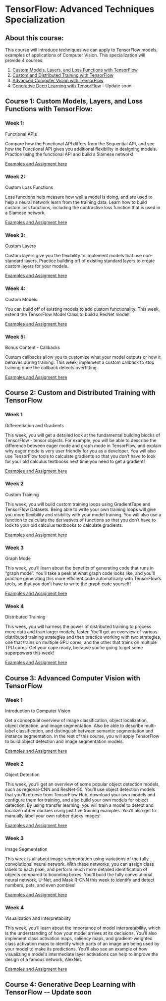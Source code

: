 # TensorFlow: Advanced Techniques Specialization

## About this course:
  This course will introduce techniques we can apply to TensorFlow models, examples of applications of Computer Vision.
  This specialization will provide 4 courses:

  1.  [Custom Models, Layers, and Loss Functions with TensorFlow](https://www.coursera.org/learn/custom-models-layers-loss-functions-with-tensorflow?specialization=tensorflow-advanced-techniques)
  2.  [Custom and Distributed Training with TensorFlow](https://www.coursera.org/learn/custom-distributed-training-with-tensorflow?specialization=tensorflow-advanced-techniques)
  3.  [Advanced Computer Vision with TensorFlow](https://www.coursera.org/learn/advanced-computer-vision-with-tensorflow?specialization=tensorflow-advanced-techniques)
  4.  [Generative Deep Learning with TensorFlow](https://www.coursera.org/learn/generative-deep-learning-with-tensorflow?specialization=tensorflow-advanced-techniques) - Update soon

## Course 1: Custom Models, Layers, and Loss Functions with TensorFlow:

### Week 1:

  Functional APIs

  Compare how the Functional API differs from the Sequential API, and see how the Functional API gives you additional flexibility in designing models. Practice using the functional API and build a Siamese network!

  [Examples and Assigment here](./1.%20%20Custom%20Models%2C%20Layers%2C%20and%20Loss%20Functions%20with%20TensorFlow/Week%201)

### Week 2:

  Custom Loss Functions

  Loss functions help measure how well a model is doing, and are used to help a neural network learn from the training data. Learn how to build custom loss functions, including the contrastive loss function that is used in a Siamese network.

  [Examples and Assigment here](./1.%20%20Custom%20Models%2C%20Layers%2C%20and%20Loss%20Functions%20with%20TensorFlow/Week%202)

### Week 3:

  Custom Layers

  Custom layers give you the flexibility to implement models that use non-standard layers. Practice building off of existing standard layers to create custom layers for your models.

  [Examples and Assigment here](./1.%20%20Custom%20Models%2C%20Layers%2C%20and%20Loss%20Functions%20with%20TensorFlow/Week%203)
### Week 4:

  Custom Models

  You can build off of existing models to add custom functionality. This week, extend the TensorFlow Model Class to build a ResNet model!

  [Examples and Assigment here](./1.%20%20Custom%20Models%2C%20Layers%2C%20and%20Loss%20Functions%20with%20TensorFlow/Week%204)

### Week 5:

  Bonus Content - Callbacks

  Custom callbacks allow you to customize what your model outputs or how it behaves during training. This week, implement a custom callback to stop training once the callback detects overfitting.

  [Examples and Assigment here](./1.%20%20Custom%20Models%2C%20Layers%2C%20and%20Loss%20Functions%20with%20TensorFlow/Week%205)

## Course 2: Custom and Distributed Training with TensorFlow

### Week 1

  Differentiation and Gradients

  This week, you will get a detailed look at the fundamental building blocks of TensorFlow - tensor objects. For example, you will be able to describe the difference between eager mode and graph mode in TensorFlow, and explain why eager mode is very user friendly for you as a developer. You will also use TensorFlow tools to calculate gradients so that you don’t have to look for your old calculus textbooks next time you need to get a gradient!

  [Examples and Assigment here](./2.%20Custom%20and%20Distributed%20Training%20with%20TensorFlow/Week%201)

### Week 2

  Custom Training

  This week, you will build custom training loops using GradientTape and TensorFlow Datasets. Being able to write your own training loops will give you more flexibility and visibility with your model training. You will also use a function to calculate the derivatives of functions so that you don’t have to look to your old calculus textbooks to calculate gradients.

  [Examples and Assigment here](./2.%20Custom%20and%20Distributed%20Training%20with%20TensorFlow/Week%202)

### Week 3

  Graph Mode

  This week, you’ll learn about the benefits of generating code that runs in “graph mode”. You’ll take a peek at what graph code looks like, and you’ll practice generating this more efficient code automatically with TensorFlow’s tools, so that you don’t have to write the graph code yourself!

  [Examples and Assigment here](./2.%20Custom%20and%20Distributed%20Training%20with%20TensorFlow/Week%203)

### Week 4

  Distributed Training

  This week, you will harness the power of distributed training to process more data and train larger models, faster. You’ll get an overview of various distributed training strategies and then practice working with two strategies, one that trains on multiple GPU cores, and the other that trains on multiple TPU cores. Get your cape ready, because you’re going to get some superpowers this week!

  [Examples and Assigment here](./2.%20Custom%20and%20Distributed%20Training%20with%20TensorFlow/Week%204)


## Course 3: Advanced Computer Vision with TensorFlow

### Week 1

  Introduction to Computer Vision

  Get a conceptual overview of image classification, object localization, object detection, and image segmentation. Also be able to describe multi-label classification, and distinguish between semantic segmentation and instance segmentation. In the rest of this course, you will apply TensorFlow to build object detection and image segmentation models.

  [Examples and Assigment here](./3.Advanced%20Computer%20Vision%20with%20TensorFlow/Week%201)

### Week 2
  Object Detection

  This week, you’ll get an overview of some popular object detection models, such as regional-CNN and ResNet-50. You’ll use object detection models that you’ll retrieve from TensorFlow Hub, download your own models and configure them for training, and also build your own models for object detection. By using transfer learning, you will train a model to detect and localize rubber duckies using just five training examples. You’ll also get to manually label your own rubber ducky images!

  [Examples and Assigment here](./3.Advanced%20Computer%20Vision%20with%20TensorFlow/Week%202)

### Week 3
  Image Segmentation

  This week is all about image segmentation using variations of the fully convolutional neural network. With these networks, you can assign class labels to each pixel, and perform much more detailed identification of objects compared to bounding boxes. You’ll build the fully convolutional neural network, U-Net, and Mask R-CNN this week to identify and detect numbers, pets, and even zombies!

  [Examples and Assigment here](./3.Advanced%20Computer%20Vision%20with%20TensorFlow/Week%203)

### Week 4
  Visualization and Interpretability

  This week, you’ll learn about the importance of model interpretability, which is the understanding of how your model arrives at its decisions. You’ll also implement class activation maps, saliency maps, and gradient-weighted class activation maps to identify which parts of an image are being used by your model to make its predictions. You’ll also see an example of how visualizing a model’s intermediate layer activations can help to improve the design of a famous network, AlexNet.

  [Examples and Assigment here](./3.Advanced%20Computer%20Vision%20with%20TensorFlow/Week%204)

## Course 4: Generative Deep Learning with TensorFlow -- Update soon
